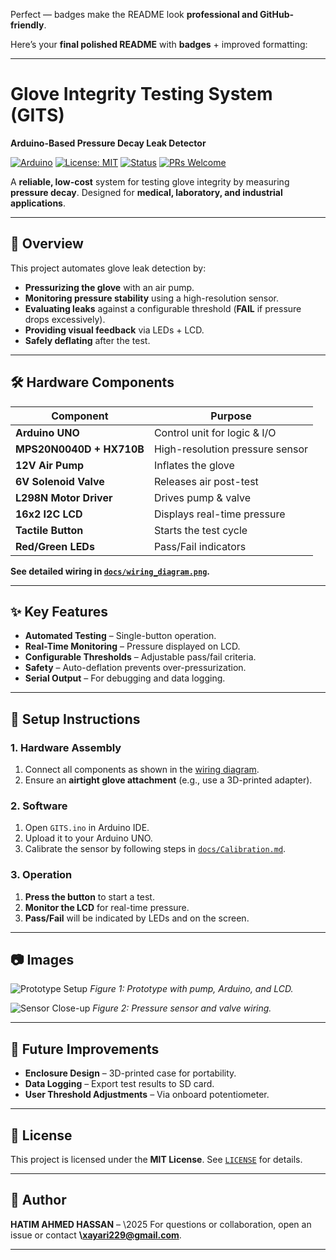 Perfect — badges make the README look **professional and GitHub-friendly**.

Here’s your **final polished README** with **badges** + improved formatting:

---

# Glove Integrity Testing System (GITS)

**Arduino-Based Pressure Decay Leak Detector**

[![Arduino](https://img.shields.io/badge/Made%20With-Arduino-blue?logo=arduino)](https://www.arduino.cc/)
[![License: MIT](https://img.shields.io/badge/License-MIT-green.svg)](./LICENSE)
[![Status](https://img.shields.io/badge/Status-Prototype-orange)]()
[![PRs Welcome](https://img.shields.io/badge/PRs-Welcome-brightgreen)]()

A **reliable, low-cost** system for testing glove integrity by measuring **pressure decay**.
Designed for **medical, laboratory, and industrial applications**.

---

## 📖 Overview

This project automates glove leak detection by:

* **Pressurizing the glove** with an air pump.
* **Monitoring pressure stability** using a high-resolution sensor.
* **Evaluating leaks** against a configurable threshold (**FAIL** if pressure drops excessively).
* **Providing visual feedback** via LEDs + LCD.
* **Safely deflating** after the test.

---

## 🛠 Hardware Components

| Component                | Purpose                         |
| ------------------------ | ------------------------------- |
| **Arduino UNO**          | Control unit for logic & I/O    |
| **MPS20N0040D + HX710B** | High-resolution pressure sensor |
| **12V Air Pump**         | Inflates the glove              |
| **6V Solenoid Valve**    | Releases air post-test          |
| **L298N Motor Driver**   | Drives pump & valve             |
| **16x2 I2C LCD**         | Displays real-time pressure     |
| **Tactile Button**       | Starts the test cycle           |
| **Red/Green LEDs**       | Pass/Fail indicators            |

**See detailed wiring in [`docs/wiring_diagram.png`](./docs/wiring_diagram.png).**

---

## ✨ Key Features

* **Automated Testing** – Single-button operation.
* **Real-Time Monitoring** – Pressure displayed on LCD.
* **Configurable Thresholds** – Adjustable pass/fail criteria.
* **Safety** – Auto-deflation prevents over-pressurization.
* **Serial Output** – For debugging and data logging.

---

## 🔧 Setup Instructions

### 1. Hardware Assembly

1. Connect all components as shown in the [wiring diagram](./docs/wiring_diagram.png).
2. Ensure an **airtight glove attachment** (e.g., use a 3D-printed adapter).

### 2. Software

1. Open `GITS.ino` in Arduino IDE.
2. Upload it to your Arduino UNO.
3. Calibrate the sensor by following steps in [`docs/Calibration.md`](./docs/Calibration.md).

### 3. Operation

1. **Press the button** to start a test.
2. **Monitor the LCD** for real-time pressure.
3. **Pass/Fail** will be indicated by LEDs and on the screen.

---

## 📷 Images

![Prototype Setup](./assets/setup.jpg)
*Figure 1: Prototype with pump, Arduino, and LCD.*

![Sensor Close-up](./assets/sensor_closeup.jpg)
*Figure 2: Pressure sensor and valve wiring.*

---

## 🚀 Future Improvements

* **Enclosure Design** – 3D-printed case for portability.
* **Data Logging** – Export test results to SD card.
* **User Threshold Adjustments** – Via onboard potentiometer.

---

## 📄 License

This project is licensed under the **MIT License**. See [`LICENSE`](./LICENSE) for details.

---

## 👤 Author

**HATIM AHMED HASSAN** – \2025
For questions or collaboration, open an issue or contact **\xayari229@gmail.com**.

---
